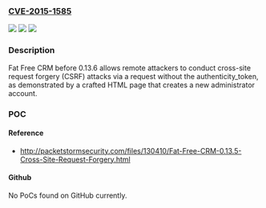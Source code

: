 ### [CVE-2015-1585](https://cve.mitre.org/cgi-bin/cvename.cgi?name=CVE-2015-1585)
![](https://img.shields.io/static/v1?label=Product&message=n%2Fa&color=blue)
![](https://img.shields.io/static/v1?label=Version&message=n%2Fa&color=blue)
![](https://img.shields.io/static/v1?label=Vulnerability&message=n%2Fa&color=brighgreen)

### Description

Fat Free CRM before 0.13.6 allows remote attackers to conduct cross-site request forgery (CSRF) attacks via a request without the authenticity_token, as demonstrated by a crafted HTML page that creates a new administrator account.

### POC

#### Reference
- http://packetstormsecurity.com/files/130410/Fat-Free-CRM-0.13.5-Cross-Site-Request-Forgery.html

#### Github
No PoCs found on GitHub currently.

